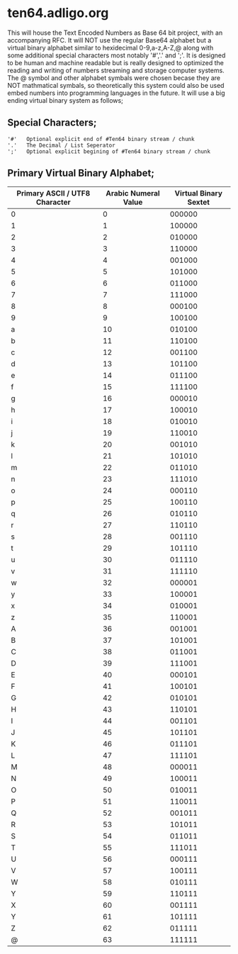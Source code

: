 # ten64.adligo.org
This will house the Text Encoded Numbers as Base 64 bit project, with an accompanying RFC.   It will NOT use the regular Base64 alphabet but a virtual binary alphabet similar to hexidecimal 0-9,a-z,A-Z,@ along with some additional special characters most notably '#','.' and ';'.  It is designed to be human and machine readable but is really designed to optimized the reading and writing of numbers streaming and storage computer systems.  The @ symbol and other alphabet symbals were chosen becase they are NOT mathmatical symbals, so theoretically this system could also be used embed numbers into programming languages in the future.
  It will use a big ending virtual binary system as follows;

## Special Characters;
```
'#'   Optional explicit end of #Ten64 binary stream / chunk
'.'   The Decimal / List Seperator
';'   Optional explicit begining of #Ten64 binary stream / chunk
```

## Primary Virtual Binary Alphabet;
| Primary ASCII / UTF8 Character   |  Arabic Numeral Value |  Virtual Binary Sextet  | 
|----------------------------------|-----------------------|-------------------------|
| 0                                |  0                    | 000000                  |
| 1                                |  1                    | 100000                  |
| 2                                |  2                    | 010000                  |
| 3                                |  3                    | 110000                  |
| 4                                |  4                    | 001000                  |
| 5                                |  5                    | 101000                  |
| 6                                |  6                    | 011000                  |
| 7                                |  7                    | 111000                  |
| 8                                |  8                    | 000100                  |
| 9                                |  9                    | 100100                  |
| a                                |  10                   | 010100                  |
| b                                |  11                   | 110100                  |
| c                                |  12                   | 001100                  |
| d                                |  13                   | 101100                  |
| e                                |  14                   | 011100                  |
| f                                |  15                   | 111100                  |
| g                                |  16                   | 000010                  |
| h                                |  17                   | 100010                  |
| i                                |  18                   | 010010                  |
| j                                |  19                   | 110010                  |
| k                                |  20                   | 001010                  |
| l                                |  21                   | 101010                  |
| m                                |  22                   | 011010                  |
| n                                |  23                   | 111010                  |
| o                                |  24                   | 000110                  |
| p                                |  25                   | 100110                  |
| q                                |  26                   | 010110                  |
| r                                |  27                   | 110110                  |
| s                                |  28                   | 001110                  |
| t                                |  29                   | 101110                  |
| u                                |  30                   | 011110                  |
| v                                |  31                   | 111110                  |
| w                                |  32                   | 000001                  |
| y                                |  33                   | 100001                  |
| x                                |  34                   | 010001                  |
| z                                |  35                   | 110001                  |
| A                                |  36                   | 001001                  |
| B                                |  37                   | 101001                  |
| C                                |  38                   | 011001                  |
| D                                |  39                   | 111001                  |
| E                                |  40                   | 000101                  |
| F                                |  41                   | 100101                  |
| G                                |  42                   | 010101                  |
| H                                |  43                   | 110101                  |
| I                                |  44                   | 001101                  |
| J                                |  45                   | 101101                  |
| K                                |  46                   | 011101                  |
| L                                |  47                   | 111101                  |
| M                                |  48                   | 000011                  |
| N                                |  49                   | 100011                  |
| O                                |  50                   | 010011                  |
| P                                |  51                   | 110011                  |
| Q                                |  52                   | 001011                  |
| R                                |  53                   | 101011                  |
| S                                |  54                   | 011011                  |
| T                                |  55                   | 111011                  |
| U                                |  56                   | 000111                  |
| V                                |  57                   | 100111                  |
| W                                |  58                   | 010111                  |
| Y                                |  59                   | 110111                  |
| X                                |  60                   | 001111                  |
| Y                                |  61                   | 101111                  |
| Z                                |  62                   | 011111                  |
| @                                |  63                   | 111111                  |
